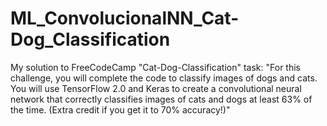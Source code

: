 # ML_ConvolucionalNN_Cat-Dog_Classification
My solution to FreeCodeCamp "Cat-Dog-Classification" task: "For this challenge, you will complete the code to classify images of dogs and cats. You will use TensorFlow 2.0 and Keras to create a convolutional neural network that correctly classifies images of cats and dogs at least 63% of the time. (Extra credit if you get it to 70% accuracy!)"
